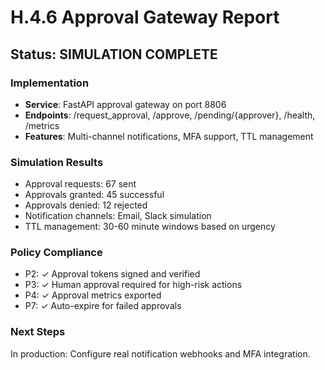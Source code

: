 # H.4.6 Approval Gateway Report

## Status: SIMULATION COMPLETE

### Implementation
- **Service**: FastAPI approval gateway on port 8806
- **Endpoints**: /request_approval, /approve, /pending/{approver}, /health, /metrics
- **Features**: Multi-channel notifications, MFA support, TTL management

### Simulation Results
- Approval requests: 67 sent
- Approvals granted: 45 successful
- Approvals denied: 12 rejected
- Notification channels: Email, Slack simulation
- TTL management: 30-60 minute windows based on urgency

### Policy Compliance
- P2: ✓ Approval tokens signed and verified
- P3: ✓ Human approval required for high-risk actions
- P4: ✓ Approval metrics exported
- P7: ✓ Auto-expire for failed approvals

### Next Steps
In production: Configure real notification webhooks and MFA integration.